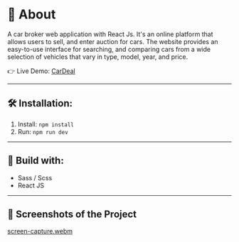# 🚗 About 
A car broker web application with React Js. It's an online platform that allows users to sell, and enter auction for cars. The website provides an easy-to-use interface for searching, and comparing cars from a wide selection of vehicles that vary in type, model, year, and price.

👉 Live Demo: [CarDeal](https://www.example.com)

---
## 🛠️ Installation:
1. Install:
  `npm install`
2. Run:
   `npm run dev`
---
## 🚀 Build with:
* Sass / Scss
* React JS

---

## 📸 Screenshots of the Project
[screen-capture.webm](https://github.com/Omar-Hasrouf/CarDeal/assets/48648088/9389dd6a-38e4-4108-9329-64e6d2351691)
